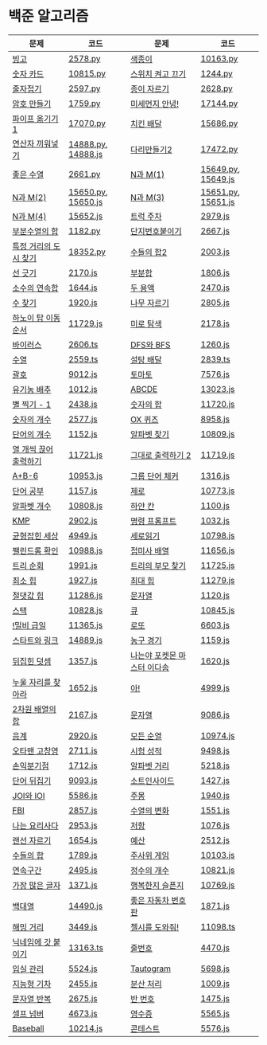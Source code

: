 # 백준 알고리즘

| 문제                                                         | 코드                                                     | 문제                                                         | 코드                                                     |
| ------------------------------------------------------------ | -------------------------------------------------------- | ------------------------------------------------------------ | -------------------------------------------------------- |
| [빙고](https://www.acmicpc.net/problem/2578)                 | [2578.py](./code/2578.py)                                | [색종이](https://www.acmicpc.net/problem/10163)              | [10163.py](./code/10163.py)                              |
| [숫자 카드](https://www.acmicpc.net/problem/10815)           | [10815.py](./code/10815.py)                              | [스위치 켜고 끄기](https://www.acmicpc.net/problem/1244)     | [1244.py](./code/1244.py)                                |
| [줄자접기](https://www.acmicpc.net/problem/2597)             | [2597.py](./code/2597.py)                                | [종이 자르기](https://www.acmicpc.net/problem/2628)          | [2628.py](./code/2628.py)                                |
| [암호 만들기](https://www.acmicpc.net/problem/1759)          | [1759.py](./code/1759.py)                                | [미세먼지 안녕!](https://www.acmicpc.net/problem/17144)      | [17144.py](./code/17144.py)                              |
| [파이프 옮기기1](https://www.acmicpc.net/problem/17070)      | [17070.py](./code/17070.py)                              | [치킨 배달](https://www.acmicpc.net/problem/15686)           | [15686.py](./code/15686.py)                              |
| [연산자 끼워넣기](https://www.acmicpc.net/problem/14888)     | [14888.py](./code/14888.py), [14888.js](./code/14888.js) | [다리만들기2](https://www.acmicpc.net/problem/17472)         | [17472.py](./code/17472.py)                              |
| [좋은 수열](https://www.acmicpc.net/problem/2661)            | [2661.py](./code/2661.py)                                | [N과 M(1)](https://www.acmicpc.net/problem/15649)            | [15649.py](./code/15649.py), [15649.js](./code/15649.js) |
| [N과 M(2)](https://www.acmicpc.net/problem/15650)            | [15650.py](./code/15650.js), [15650.js](./code/15650.js) | [N과 M(3)](https://www.acmicpc.net/problem/15651)            | [15651.py](./code/15651.py), [15651.js](./code/15651.js) |
| [N과 M(4)](https://www.acmicpc.net/problem/15652)            | [15652.js](./code/15652.js)                              | [트럭 주차](https://www.acmicpc.net/problem/2979)            | [2979.js](./code/2979.js)                                |
| [부분수열의 합](https://www.acmicpc.net/problem/1182)        | [1182.py](./code/1182.py)                                | [단지번호붙이기](https://www.acmicpc.net/problem/2667)       | [2667.js](./code/2667.js)                                |
| [특정 거리의 도시 찾기](https://www.acmicpc.net/problem/18352) | [18352.py](./code/18352.py)                              | [수들의 합2](https://www.acmicpc.net/problem/2003)           | [2003.js](./code/2003.js)                                |
| [선 긋기](https://www.acmicpc.net/problem/2170)              | [2170.js](./code/2170.js)                                | [부분합](https://www.acmicpc.net/problem/1806)               | [1806.js](./code/1806.js)                                |
| [소수의 연속합](https://www.acmicpc.net/problem/1644)        | [1644.js](./code/1644.js)                                | [두 용액](https://www.acmicpc.net/problem/2470)              | [2470.js](./code/2470.js)                                |
| [수 찾기](https://www.acmicpc.net/problem/1920)              | [1920.js](./code/1920.js)                                | [나무 자르기](https://www.acmicpc.net/problem/2805)          | [2805.js](./code/2805.js)                                |
| [하노이 탑 이동 순서](https://www.acmicpc.net/problem/11729) | [11729.js](./code/11729.js)                              | [미로 탐색](https://www.acmicpc.net/problem/2178)            | [2178.js](./code/2178.js)                                |
| [바이러스](https://www.acmicpc.net/problem/2606)             | [2606.ts](./code/2606.ts)                                | [DFS와 BFS](https://www.acmicpc.net/problem/1260)            | [1260.js](./code/1260.js)                                |
| [수열](https://www.acmicpc.net/problem/2559)                 | [2559.ts](./code/2559.ts)                                | [설탕 배달](https://www.acmicpc.net/problem/2839)            | [2839.ts](./code/2839.ts)                                |
| [괄호](https://www.acmicpc.net/problem/9012)                 | [9012.js](./code/9012.js)                                | [토마토](https://www.acmicpc.net/problem/7576)               | [7576.js](./code/7576.js)                                |
| [유기농 배추](https://www.acmicpc.net/problem/1012)          | [1012.js](./code/1012.js)                                | [ABCDE](https://www.acmicpc.net/problem/13023)               | [13023.js](./code/13023.js)                              |
| [별 찍기 - 1](https://www.acmicpc.net/problem/2438)          | [2438.js](./code/2438.js)                                | [숫자의 합](https://www.acmicpc.net/problem/11720)           | [11720.js](./code/11720.js)                              |
| [숫자의 개수](https://www.acmicpc.net/problem/2577)          | [2577.js](./code/2577.js)                                | [OX 퀴즈](https://www.acmicpc.net/problem/8958)              | [8958.js](./code/8958.js)                                |
| [단어의 개수](https://www.acmicpc.net/problem/1152)          | [1152.js](./code/1152.js)                                | [알파벳 찾기](https://www.acmicpc.net/problem/10809)         | [10809.js](./code/10809.js)                              |
| [열 개씩 끊어 출력하기](https://www.acmicpc.net/problem/11721) | [11721.js](./code/11721.js)                              | [그대로 출력하기 2](https://www.acmicpc.net/problem/11719)   | [11719.js](./code/11719.js)                              |
| [A+B-6](https://www.acmicpc.net/problem/10953)               | [10953.js](./code/10953.js)                              | [그룹 단어 체커](https://www.acmicpc.net/problem/1316)       | [1316.js](./code/1316.js)                                |
| [단어 공부](https://www.acmicpc.net/problem/1157)            | [1157.js](./code/1157.js)                                | [제로](https://www.acmicpc.net/problem/10773)                | [10773.js](./code/10773.js)                              |
| [알파벳 개수](https://www.acmicpc.net/problem/10808)         | [10808.js](./code/10808.js)                              | [하얀 칸](https://www.acmicpc.net/problem/1100)              | [1100.js](./code/1100.js)                                |
| [KMP](https://www.acmicpc.net/problem/2902)                  | [2902.js](./code/2902.js)                                | [명령 프롬프트](https://www.acmicpc.net/problem/1032)        | [1032.js](./code/1032.js)                                |
| [균형잡힌 세상](https://www.acmicpc.net/problem/4949)        | [4949.js](./code/4949.js)                                | [세로읽기](https://www.acmicpc.net/problem/10798)            | [10798.js](./code/10798.js)                              |
| [팰린드롬 확인](https://www.acmicpc.net/problem/10988)       | [10988.js](./code/10988.js)                              | [접미사 배열](https://www.acmicpc.net/problem/11656)         | [11656.js](./code/11656.js)                              |
| [트리 순회](https://www.acmicpc.net/problem/1991)            | [1991.js](./code/1991.js)                                | [트리의 부모 찾기](https://www.acmicpc.net/problem/11725)    | [11725.js](./code/11725.js)                              |
| [최소 힙](https://www.acmicpc.net/problem/1927)              | [1927.js](./code/1927.js)                                | [최대 힙](https://www.acmicpc.net/problem/11279)             | [11279.js](./code/11279.js)                              |
| [절댓값 힙](https://www.acmicpc.net/problem/11286)           | [11286.js](./code/11286.js)                              | [문자열](https://www.acmicpc.net/problem/1120)               | [1120.js](./code/1120.js)                                |
| [스택](https://www.acmicpc.net/problem/10828)                | [10828.js](./code/10828.js)                              | [큐](https://www.acmicpc.net/problem/10845)                  | [10845.js](./code/10845.js)                              |
| [!밀비 급일](https://www.acmicpc.net/problem/11365)          | [11365.js](./code/11365.js)                              | [로또](https://www.acmicpc.net/problem/6603)                 | [6603.js](./code/6603.js)                                |
| [스타트와 링크](https://www.acmicpc.net/problem/14889)       | [14889.js](./code/14889.js)                              | [농구 경기](https://www.acmicpc.net/problem/1159)            | [1159.js](./code/1159.js)                                |
| [뒤집힌 덧셈](https://www.acmicpc.net/problem/1357)          | [1357.js](./code/1357.js)                                | [나는야 포켓몬 마스터 이다솜](https://www.acmicpc.net/problem/1620) | [1620.js](./code/1620.js)                                |
| [누울 자리를 찾아라](https://www.acmicpc.net/problem/1652)   | [1652.js](./code/1652.js)                                | [아!](https://www.acmicpc.net/problem/4999)                  | [4999.js](./code/4999.js)                                |
| [2차원 배열의 합](https://www.acmicpc.net/problem/2167)      | [2167.js](./code/2167.js)                                | [문자열](https://www.acmicpc.net/problem/9086)               | [9086.js](./code/9086.js)                                |
| [음계](https://www.acmicpc.net/problem/2920)                 | [2920.js](./code/2920.js)                                | [모든 순열](https://www.acmicpc.net/problem/10974)           | [10974.js](./code/10974.js)                              |
| [오타맨 고창영](https://www.acmicpc.net/problem/2711)        | [2711.js](./code/2711.js)                                | [시험 성적](https://www.acmicpc.net/problem/9498)            | [9498.js](./code/9498.js)                                |
| [손익분기점](https://www.acmicpc.net/problem/1712)           | [1712.js](./code/1712.js)                                | [알파벳 거리](https://www.acmicpc.net/problem/5218)          | [5218.js](./code/5218.js)                                |
| [단어 뒤집기](https://www.acmicpc.net/problem/9093)          | [9093.js](./code/9093.js)                                | [소트인사이드](https://www.acmicpc.net/problem/1427)         | [1427.js](./code/1427.js)                                |
| [JOI와 IOI](https://www.acmicpc.net/problem/5586)            | [5586.js](./code/5586.js)                                | [주몽](https://www.acmicpc.net/problem/1940)                 | [1940.js](./code/1940.js)                                |
| [FBI](https://www.acmicpc.net/problem/2857)                  | [2857.js](./code/2857.js)                                | [수열의 변화](https://www.acmicpc.net/problem/1551)          | [1551.js](./code/1551.js)                                |
| [나는 요리사다](https://www.acmicpc.net/problem/2953)        | [2953.js](./code/2953.js)                                | [저항](https://www.acmicpc.net/problem/1076)                 | [1076.js](./code/1076.js)                                |
| [랜선 자르기](https://www.acmicpc.net/problem/1654)          | [1654.js](./code/1654.js)                                | [예산](https://www.acmicpc.net/problem/2512)                 | [2512.js](./code/2512.js)                                |
| [수들의 합](https://www.acmicpc.net/problem/1789)            | [1789.js](./code/1789.js)                                | [주사위 게임](https://www.acmicpc.net/problem/10103)         | [10103.js](./code/10103.js)                              |
| [연속구간](https://www.acmicpc.net/problem/2495)             | [2495.js](./code/2495.js)                                | [정수의 개수](https://www.acmicpc.net/problem/10821)         | [10821.js](./code/10821.js)                              |
| [가장 많은 글자](https://www.acmicpc.net/problem/1371)       | [1371.js](./code/1371.js)                                | [행복한지 슬픈지](https://www.acmicpc.net/problem/10769)     | [10769.js](./code/10769.js)                              |
| [백대열](https://www.acmicpc.net/problem/14490)              | [14490.js](./code/14490.js)                              | [좋은 자동차 번호판](https://www.acmicpc.net/problem/1871)   | [1871.js](./code/1871.js)                                |
| [해밍 거리](https://www.acmicpc.net/problem/3449)            | [3449.js](./code/3449.js)                                | [첼시를 도와줘!](https://www.acmicpc.net/problem/11098)      | [11098.ts](./code/11098.ts)                              |
| [닉네임에 갓 붙이기](https://www.acmicpc.net/problem/13163)  | [13163.ts](./code/13163.ts)                              | [줄번호](https://www.acmicpc.net/problem/4470)               | [4470.js](./code/4470.js)                                |
| [입실 관리](https://www.acmicpc.net/problem/5524)            | [5524.js](./code/5524.js)                                | [Tautogram](https://www.acmicpc.net/problem/5698)            | [5698.js](./code/5698.js)                                |
| [지능형 기차](https://www.acmicpc.net/problem/2455)          | [2455.js](./code/2455.js)                                | [분산 처리](https://www.acmicpc.net/problem/1009)            | [1009.js](./code/1009.js)                                |
| [문자열 반복](https://www.acmicpc.net/problem/2675)          | [2675.js](./code/2675.js)                                | [반 번호](https://www.acmicpc.net/problem/1475)              | [1475.js](./code/1475.js)                                |
| [셀프 넘버](https://www.acmicpc.net/problem/4673)            | [4673.js](./code/4673.js)                                | [영수증](https://www.acmicpc.net/problem/5565)               | [5565.js](./code/5565.js)                                |
| [Baseball](https://www.acmicpc.net/problem/10214)            | [10214.js](./code/10214.js)                              | [콘테스트](https://www.acmicpc.net/problem/5576)             | [5576.js](./code/5576.js)                                |

